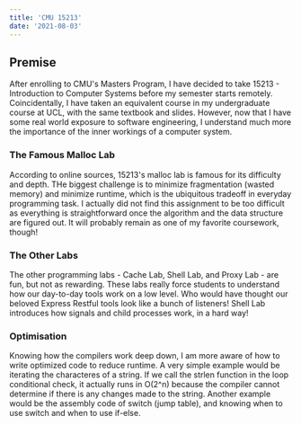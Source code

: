 ```yaml
---
title: 'CMU 15213'
date: '2021-08-03'
---
```

## Premise

After enrolling to CMU's Masters Program, I have decided to take 15213 - Introduction to Computer Systems before my semester starts remotely. Coincidentally, I have taken an equivalent course in my undergraduate course at UCL, with the same textbook and slides. However, now that I have some real world exposure to software engineering, I understand much more the importance of the inner workings of a computer system.

### The Famous Malloc Lab

According to online sources, 15213's malloc lab is famous for its difficulty and depth. THe biggest challenge is to minimize fragmentation (wasted memory) and minimize runtime, which is the ubiquitous tradeoff in everyday programming task. I actually did not find this assignment to be too difficult as everything is straightforward once the algorithm and the data structure are figured out. It will probably remain as one of my favorite coursework, though!

### The Other Labs

The other programming labs - Cache Lab, Shell Lab, and Proxy Lab - are fun, but not as rewarding. These labs really force students to understand how our day-to-day tools work on a low level. Who would have thought our beloved Express Restful tools look like a bunch of listeners! Shell Lab introduces how signals and child processes work, in a hard way!

### Optimisation

Knowing how the compilers work deep down, I am more aware of how to write optimized code to reduce runtime. A very simple example would be iterating the characteres of a string. If we call the strlen function in the loop conditional check, it actually runs in O(2^n) because the compiler cannot determine if there is any changes made to the string. Another example would be the assembly code of switch (jump table), and knowing when to use switch and when to use if-else.